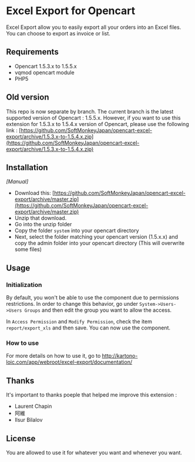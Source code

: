 # Excel Export for Opencart

Excel Export allow you to easily export all your orders into an Excel files. You can choose to export as invoice or list.


## Requirements

* Opencart 1.5.3.x to 1.5.5.x
* vqmod opencart module
* PHP5

## Old version

This repo is now separate by branch. The current branch is the latest supported version of Opencart : 1.5.5.x. However, if you want to use this extension for 1.5.3.x to 1.5.4.x version of Opencart, please use the following link : [https://github.com/SoftMonkeyJapan/opencart-excel-export/archive/1.5.3.x-to-1.5.4.x.zip](https://github.com/SoftMonkeyJapan/opencart-excel-export/archive/1.5.3.x-to-1.5.4.x.zip)


## Installation

_[Manual]_

* Download this: [https://github.com/SoftMonkeyJapan/opencart-excel-export/archive/master.zip](https://github.com/SoftMonkeyJapan/opencart-excel-export/archive/master.zip)
* Unzip that download.
* Go into the unzip folder
* Copy the folder `system` into your opencart directory
* Next, select the folder matching your opencart version (1.5.x.x) and copy the admin folder into your opencart directory (This will overwrite some files)


## Usage

### Initialization

By default, you won't be able to use the component due to permissions restrictions. In order to change this behavior, go under `System->Users->Users Groups` and then edit the group you want to allow the access. 

In `Access Permission` and `Modify Permission`, check the item `report/export_xls` and then save. You can now use the component.


### How to use

For more details on how to use it, go to http://kartono-loic.com/app/webroot/excel-export/documentation/


## Thanks

It's important to thanks poeple that helped me improve this extension : 
- Laurent Chapin
- 阿維
- Ilsur Bilalov

## License

You are allowed to use it for whatever you want and whenever you want.
